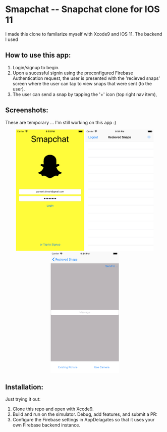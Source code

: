 # Smapchat -- Snapchat clone for IOS 11
I made this clone to familarize myself with Xcode9 and IOS 11. The backend I used 

## How to use this app:
1) Login/signup to begin.
2) Upon a sucessful signin using the preconfigured Firebase Authentication request, the user is presented with the 'recieved snaps' screen where the user can tap to view snaps that were sent (to the user).
3) The user can send a snap by tapping the '+' icon (top right nav item),  

## Screenshots:
These are temporary ... I'm still working on this app :)
<p align="center">
  <img src="https://github.com/dgurnani12/Smapchat/blob/master/Screenshots/Simulator%20Screen%20Shot%20-%20iPhone%208%20-%202017-11-16%20at%2021.53.17.png" width="216" height="384"/>
  <img src="https://github.com/dgurnani12/Smapchat/blob/master/Screenshots/Simulator%20Screen%20Shot%20-%20iPhone%208%20-%202017-11-16%20at%2021.54.41.png"width="216" height="384"/>
  <img src="https://github.com/dgurnani12/Smapchat/blob/master/Screenshots/Simulator%20Screen%20Shot%20-%20iPhone%208%20-%202017-11-16%20at%2021.54.52.png"width="216" height="384"/>
</p>

## Installation:
Just trying it out:
1) Clone this repo and open with Xcode9.
2) Build and run on the simulator.
Debug, add features, and submit a PR:
3) Configure the Firebase settings in AppDelagates so that it uses your own Firebase backend instance. 
